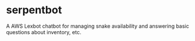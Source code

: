 # serpentbot
A AWS Lexbot chatbot for managing snake availability and answering basic questions about inventory, etc.
